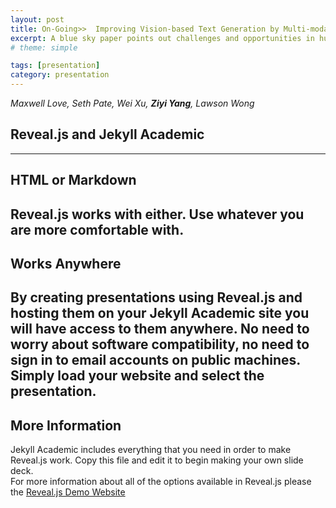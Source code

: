 ```yaml
---
layout: post
title: On-Going>>  Improving Vision-based Text Generation by Multi-modal Reinforcement Learning
excerpt: A blue sky paper points out challenges and opportunities in human-robot interaction, in the context of vision-language navigation.
# theme: simple

tags: [presentation]
category: presentation
---
```

_Maxwell Love, Seth Pate, Wei Xu, **Ziyi Yang**, Lawson Wong_
## Reveal.js and Jekyll Academic
---
## HTML or Markdown
Reveal.js works with either. Use whatever you are more comfortable with.
---
## Works Anywhere
By creating presentations using Reveal.js and hosting them on your Jekyll Academic site you will have access to them anywhere. No need to worry about software compatibility, no need to sign in to email accounts on public machines. Simply load your website and select the presentation.
---
## More Information
Jekyll Academic includes everything that you need in order to make Reveal.js work. Copy this file and edit it to begin making your own slide deck.  
For more information about all of the options available in Reveal.js please the [Reveal.js Demo Website](https://lab.hakim.se/reveal-js/#/)
